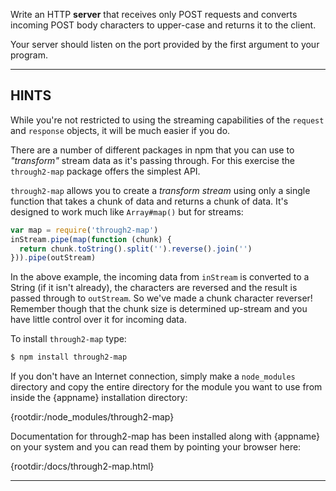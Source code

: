 Write an HTTP **server** that receives only POST requests and converts incoming POST body characters to upper-case and returns it to the client.

Your server should listen on the port provided by the first argument to your program.

----------------------------------------------------------------------
## HINTS

While you're not restricted to using the streaming capabilities of the `request` and `response` objects, it will be much easier if you do.

There are a number of different packages in npm that you can use to *"transform"* stream data as it's passing through. For this exercise the `through2-map` package offers the simplest API.

`through2-map` allows you to create a *transform stream* using only a single function that takes a chunk of data and returns a chunk of data. It's designed to work much like `Array#map()` but for streams:

```js
var map = require('through2-map')
inStream.pipe(map(function (chunk) {
  return chunk.toString().split('').reverse().join('')
})).pipe(outStream)
```

In the above example, the incoming data from `inStream` is converted to a String (if it isn't already), the characters are reversed and the result is passed through to `outStream`. So we've made a chunk character reverser! Remember though that the chunk size is determined up-stream and you have little control over it for incoming data.

To install `through2-map` type:

```sh
$ npm install through2-map
```

If you don't have an Internet connection, simply make a `node_modules` directory and copy the entire directory for the module you want to use from inside the {appname} installation directory:

  {rootdir:/node_modules/through2-map}

Documentation for through2-map has been installed along with {appname} on your system and you can read them by pointing your browser here:

  {rootdir:/docs/through2-map.html}

----------------------------------------------------------------------
